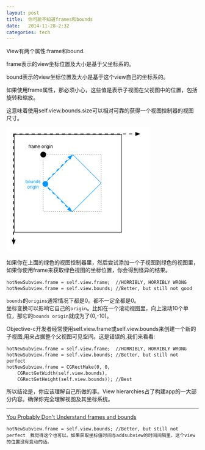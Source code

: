 ```yaml
---
layout: post  
title:  你可能不知道frames和bounds  
date:   2014-11-28-2:32  
categories: tech  
---  
```


View有两个属性:frame和bound.  

frame表示的view坐标位置及大小是基于父坐标系的。  

bound表示的view坐标位置及大小是基于这个view自己的坐标系的。  

如果使用frame属性，那必须小心，这些值是表示子视图在父视图中的位置，包括旋转和缩放。  

这意味着使用self.view.bounds.size可以相对可靠的获得一个视图控制器的视图尺寸。  

![](/resource/img/你可能不知道frames和bounds/a.png)

如果你在上面的绿色的视图控制器里，然后尝试添加一个子视图到绿色的视图里，如果你使用frame来获取绿色视图的坐标位置，你会得到怪异的结果。  

	hotNewSubview.frame = self.view.frame;  //HORRIBLY, HORRIBLY WRONG
	hotNewSubview.frame = self.view.bounds; //Better, but still not good

`bounds`的`origins`通常情况下都是0。都不一定全都是0。  
坐标变换可以影响它自己的`origin`。比如在一个滚动视图里，向上滚动10个单位，那它的`bounds origin`就成为了(0,-10)。  

Objective-c开发者经常使用self.view.frame或self.view.bounds来创建一个新的子视图,用来占据整个父视图可见空间。这是错误的,我们来看看:  

	hotNewSubview.frame = self.view.frame;  //HORRIBLY, HORRIBLY WRONG
	hotNewSubview.frame = self.view.bounds; //Better, but still not perfect
	hotNewSubview.frame = CGRectMake(0, 0, 
	    CGRectGetWidth(self.view.bounds), 
	    CGRectGetHeight(self.view.bounds)); //Best  


所以结论是，你应该理解自己所做的事。View hierarchies占了构建app的一大部分内容。确保你完全理解视图及其坐标系统。　　

***
[You Probably Don't Understand frames and bounds](http://ashfurrow.com/blog/you-probably-dont-understand-frames-and-bounds)  

	hotNewSubview.frame = self.view.bounds; //Better, but still not perfect　我觉得这个也可以。如果获取坐标值时间与addsubview的时间间隔里，这个view的位置没有变动的话。　　
	
